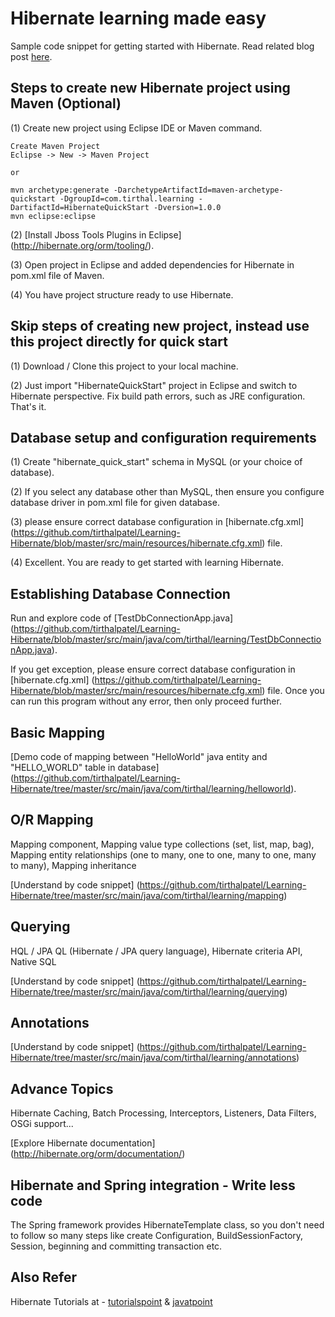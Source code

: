 Hibernate learning made easy
=========================

Sample code snippet for getting started with Hibernate. Read related blog post [here](http://tirthalpatel.blogspot.in/2014/04/hibernate-learning-made-easy.html).


Steps to create new Hibernate project using Maven (Optional)
------------------------------------------------------------

(1) Create new project using Eclipse IDE or Maven command.

	Create Maven Project
	Eclipse -> New -> Maven Project
	
	or
	
	mvn archetype:generate -DarchetypeArtifactId=maven-archetype-quickstart -DgroupId=com.tirthal.learning -DartifactId=HibernateQuickStart -Dversion=1.0.0
	mvn eclipse:eclipse

(2) [Install Jboss Tools Plugins in Eclipse] (http://hibernate.org/orm/tooling/).

(3) Open project in Eclipse and added dependencies for Hibernate in pom.xml file of Maven.

(4) You have project structure ready to use Hibernate.


Skip steps of creating new project, instead use this project directly for quick start 
-------------------------------------------------------------------------------------

(1) Download / Clone this project to your local machine.

(2) Just import "HibernateQuickStart" project in Eclipse and switch to Hibernate perspective. Fix build path errors, such as JRE configuration. That's it.


Database setup and configuration requirements
----------------------------------------------

(1) Create "hibernate_quick_start" schema in MySQL (or your choice of database).

(2) If you select any database other than MySQL, then ensure you configure database driver in pom.xml file for given database.

(3) please ensure correct database configuration in [hibernate.cfg.xml] (https://github.com/tirthalpatel/Learning-Hibernate/blob/master/src/main/resources/hibernate.cfg.xml) file.

(4) Excellent. You are ready to get started with learning Hibernate.


Establishing Database Connection
---------------------------------

Run and explore code of [TestDbConnectionApp.java] (https://github.com/tirthalpatel/Learning-Hibernate/blob/master/src/main/java/com/tirthal/learning/TestDbConnectionApp.java).

If you get exception, please ensure correct database configuration in [hibernate.cfg.xml] (https://github.com/tirthalpatel/Learning-Hibernate/blob/master/src/main/resources/hibernate.cfg.xml) file. Once you can run this program without any error, then only proceed further. 


Basic Mapping
-------------

[Demo code of mapping between "HelloWorld" java entity and "HELLO_WORLD" table in database] (https://github.com/tirthalpatel/Learning-Hibernate/tree/master/src/main/java/com/tirthal/learning/helloworld).


O/R Mapping
------------

Mapping component, Mapping value type collections (set, list, map, bag), Mapping entity relationships (one to many, one to one, many to one, many to many), Mapping inheritance

[Understand by code snippet] (https://github.com/tirthalpatel/Learning-Hibernate/tree/master/src/main/java/com/tirthal/learning/mapping)


Querying
--------

HQL / JPA QL (Hibernate / JPA query language), Hibernate criteria API, Native SQL

[Understand by code snippet] (https://github.com/tirthalpatel/Learning-Hibernate/tree/master/src/main/java/com/tirthal/learning/querying)


Annotations
------------

[Understand by code snippet] (https://github.com/tirthalpatel/Learning-Hibernate/tree/master/src/main/java/com/tirthal/learning/annotations)


Advance Topics
--------------

Hibernate Caching, Batch Processing, Interceptors, Listeners, Data Filters, OSGi support... 

[Explore Hibernate documentation] (http://hibernate.org/orm/documentation/)


Hibernate and Spring integration - Write less code
---------------------------------------------------

The Spring framework provides HibernateTemplate class, so you don't need to follow so many steps like create Configuration, BuildSessionFactory, Session, beginning and committing transaction etc.


Also Refer
----------
 
Hibernate Tutorials at - [tutorialspoint](http://www.tutorialspoint.com/hibernate/index.htm) & [javatpoint](http://www.javatpoint.com/hibernate-tutorial)